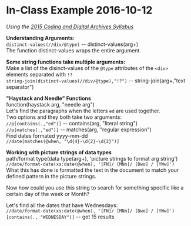 # In-Class Example 2016-10-12  
  
*Using the [2015 Coding and Digital Archives Syllabus](http://www.newtfire.org/dh/dhCDA-2015.xml)*  
  
**Understanding Arguments:**  
`distinct-values(//div/@type)` -- distinct-values(arg+)  
The function distinct-values wraps the entire argument.  
  
**Some string functions take multiple arguments:**  
Make a list of the disinct-values of the `@type` attributes of the `<div>` elements separated with `!?`  
`string-join(distinct-values(//div/@type),"!?")` -- string-join(arg+,"text separator")  
  
**"Haystack and Needle" Functions**  
function(haystack arg, "needle arg")  
Let's find the paragraphs when the letters `ed` are used together.  
Two options and they both take two arguments:  
`//p[contains(.,"ed")]` -- contains(arg, "literal string")  
`//p[matches(.,"ed")]` -- matches(arg, "regular expression")  
Find dates formated yyyy-mm-dd  
`//date[matches(@when, "\d{4}-\d{2}-\d{2}")]`  
  
**Working with picture strings of data types**  
path/format type(data type(arg+), 'picture strings to format arg string')  
`//date/format-date(xs:date(@when), '[FN]/ [MNn]/ [Dwo] / [YWw]')`  
What this has done is formatted the text in the document to match your defined pattern in the picture strings.  
  
Now how could you use this string to search for something specific like a certain day of the week or Month?  
  
Let's find all the dates that have Wednesdays:  
`//date/format-date(xs:date(@when), '[FN]/ [MNn]/ [Dwo] / [YWw]')[contains(., "WEDNESDAY")]` -- get 15 results  
